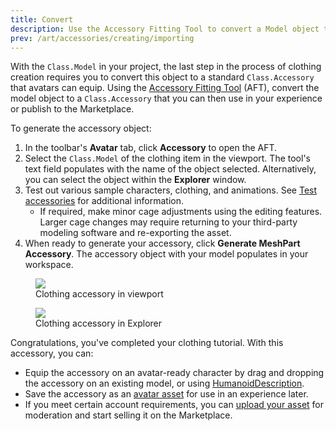 ```yaml
---
title: Convert
description: Use the Accessory Fitting Tool to convert a Model object to an Accessory.
prev: /art/accessories/creating/importing
---
```


With the `Class.Model` in your project, the last step in the process of clothing creation requires you to convert this object to a standard `Class.Accessory` that avatars can equip. Using the [Accessory Fitting Tool](../../../art/accessories/accessory-fitting-tool.md) (AFT), convert the model object to a `Class.Accessory` that you can then use in your experience or publish to the Marketplace.

To generate the accessory object:

1. In the toolbar's **Avatar** tab, click **Accessory** to open the AFT.
2. Select the `Class.Model` of the clothing item in the viewport. The tool's text field populates with the name of the object selected. Alternatively, you can select the object within the **Explorer** window.
3. Test out various sample characters, clothing, and animations. See [Test accessories](../../../art/accessories/accessory-fitting-tool.md#test-accessories) for additional information.
   - If required, make minor cage adjustments using the editing features. Larger cage changes may require returning to your third-party modeling software and re-exporting the asset.
4. When ready to generate your accessory, click **Generate MeshPart Accessory**. The accessory object with your model populates in your workspace.

<GridContainer numColumns="2">
  <figure>
    <img src="../../../assets/art/accessories/creating/Exporting-Clothing-in-Studio-Highlight.png" />
    <figcaption>Clothing accessory in viewport</figcaption>
  </figure>
  <figure>
    <img src="../../../assets/art/accessories/creating/Exporting-Accessory-Explorer.png" />
    <figcaption>Clothing accessory in Explorer</figcaption>
  </figure>
</GridContainer>

<Alert severity = 'success'>
Congratulations, you've completed your clothing tutorial. With this accessory, you can:

- Equip the accessory on an avatar-ready character by drag and dropping the accessory on an existing model, or using [HumanoidDescription](../../../characters/appearance.md#manually-modify-appearance).
- Save the accessory as an [avatar asset](../../../projects/assets/index.md#for-avatars) for use in an experience later.
- If you meet certain account requirements, you can [upload your asset](../../../marketplace/publish-to-marketplace.md) for moderation and start selling it on the Marketplace.

</Alert>
